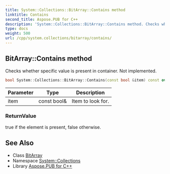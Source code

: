 ```yaml
---
title: System::Collections::BitArray::Contains method
linktitle: Contains
second_title: Aspose.PUB for C++
description: 'System::Collections::BitArray::Contains method. Checks whether specific value is present in container. Not implemented in C++.'
type: docs
weight: 500
url: /cpp/system.collections/bitarray/contains/
---
```

## BitArray::Contains method


Checks whether specific value is present in container. Not implemented.

```cpp
bool System::Collections::BitArray::Contains(const bool &item) const override
```


| Parameter | Type | Description |
| --- | --- | --- |
| item | const bool\& | Item to look for. |

### ReturnValue

true if the element is present, false otherwise.

## See Also

* Class [BitArray](../)
* Namespace [System::Collections](../../)
* Library [Aspose.PUB for C++](../../../)
